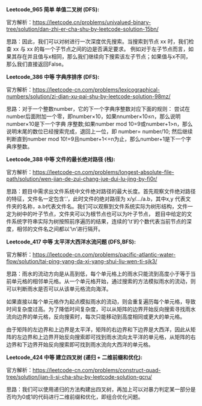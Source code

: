 **Leetcode_965 简单 单值二叉树 (DFS):**

官方解析：https://leetcode.cn/problems/univalued-binary-tree/solution/dan-zhi-er-cha-shu-by-leetcode-solution-15bn/

思路：因此，我们可以对树进行一次深度优先搜索。当搜索到节点 xx 时，我们检查 xx 与 xx 的每一个子节点之间的边是否满足要求。
例如对于左子节点而言，如果其存在并且值与x相同，那么我们继续向下搜索该左子节点；如果值与x不同，那么我们直接返回False。


**Leetcode_386 中等 字典序排序 (DFS):**

官方解析：https://leetcode-cn.com/problems/lexicographical-numbers/solution/zi-dian-xu-pai-shu-by-leetcode-solution-98mz/

思路：对于一个整数number，它的下一个字典序整数对应下面的规则：
尝试在number后面附加一个零，即number×10，如果nnumber×10≤n，那么说明number×10是下一个字典
序整数;如果number mod 10=9或number+1>n，那么说明末尾的数位已经搜索完成，退回上一位，即
number= number/10; 然后继续判断直到number mod 10!=9且number+1<=n为止，那么number+1是下一个字典序整数。

**Leetcode_388 中等 文件的最长绝对路径 (栈):**

官方解析：https://leetcode-cn.com/problems/longest-absolute-file-path/solution/wen-jian-de-zui-chang-jue-dui-lu-jing-by-fi0r/

思路：题目中需求出文件系统中文件绝对路径的最大长度。首先观察文件绝对路径的特征，文件名一定包含‘.’，此时文件的绝对路径为
x/y/.../a.b，其中x,y 代表文件夹的名称，a.b代表文件名。我们可以观察到文件系统实际为树形结构，文件一定为树中的叶子节点，文件夹可以为根节点也可以为叶子节点，
题目中给定的文件系统字符串实际为树按照前序遍历的结果，连续的‘\t’的个数代表当前节点的深度，相邻的文件名之间都以‘\n’进行隔开。

**Leetcode_417 中等 太平洋大西洋水流问题 (DFS,BFS):**

官方解析：https://leetcode-cn.com/problems/pacific-atlantic-water-flow/solution/tai-ping-yang-da-xi-yang-shui-liu-wen-ti-sjk3/

思路：雨水的流动方向是从高到低，每个单元格上的雨水只能流到高度小于等于当前单元格的相邻单元格。从一个单元格开始，通过搜索的方法模拟雨水的流动，则可以判断雨水是否可以从该单元格流向海洋。

如果直接以每个单元格作为起点模拟雨水的流动，则会重复遍历每个单元格，导致时间复杂度过高。为了降低时间复杂度，可以从矩阵的边界开始反向搜索寻找雨水流向边界的单元格，反向搜索时，每次只能移动到高度相同或更大的单元格。

由于矩阵的左边界和上边界是太平洋，矩阵的右边界和下边界是大西洋，因此从矩阵的左边界和上边界开始反向搜索即可找到雨水流向太平洋的单元格，从矩阵的右边界和下边界开始反向搜索即可找到雨水流向大西洋的单元格。

**Leetcode_424 中等 建立四叉树 (递归 + 二维前缀和优化):**

官方解析：https://leetcode-cn.com/problems/construct-quad-tree/solution/jian-li-si-cha-shu-by-leetcode-solution-gcru/

思路：我们可以使用递归的方法构建出四叉树，再加上可以对暴力判定某一部分是否均为0或1的代码进行二维前缀和优化，即组合优化问题。
